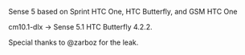 Sense 5 based on Sprint HTC One, HTC Butterfly, and GSM HTC One

cm10.1-dlx -> Sense 5.1 HTC Butterfly 4.2.2.

Special thanks to @zarboz for the leak.
